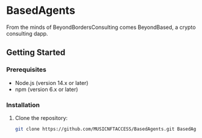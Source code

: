 # BasedAgents

From the minds of BeyondBordersConsulting comes BeyondBased, a crypto consulting dapp.

## Getting Started

### Prerequisites

- Node.js (version 14.x or later)
- npm (version 6.x or later)

### Installation

1. Clone the repository:
   ```sh
   git clone https://github.com/MUSICNFTACCESS/BasedAgents.git BasedAgentsNew